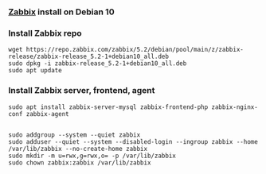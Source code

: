 ### [Zabbix](https://www.zabbix.com/download?zabbix=5.2&os_distribution=debian&os_version=10_buster&db=mysql&ws=nginx) install on Debian 10

### Install Zabbix repo
```
wget https://repo.zabbix.com/zabbix/5.2/debian/pool/main/z/zabbix-release/zabbix-release_5.2-1+debian10_all.deb
sudo dpkg -i zabbix-release_5.2-1+debian10_all.deb
sudo apt update
```
### Install Zabbix server, frontend, agent
```
sudo apt install zabbix-server-mysql zabbix-frontend-php zabbix-nginx-conf zabbix-agent


sudo addgroup --system --quiet zabbix
sudo adduser --quiet --system --disabled-login --ingroup zabbix --home /var/lib/zabbix --no-create-home zabbix
sudo mkdir -m u=rwx,g=rwx,o= -p /var/lib/zabbix
sudo chown zabbix:zabbix /var/lib/zabbix
```
